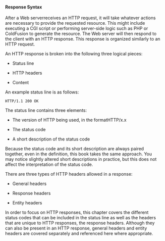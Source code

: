 #### Response Syntax

After a Web serverreceives an HTTP request, it will take whatever actions are necessary to provide the requested resource. This might include executing a CGI script or performing server-side logic such as PHP or ColdFusion to generate the resource. The Web server will then respond to the client with an HTTP response. This response is organized similarly to an HTTP request.

An HTTP response is broken into the following three logical pieces:

* Status line

* HTTP headers

* Content

An example status line is as follows:

```
HTTP/1.1 200 OK 
```

The status line contains three elements:

* The version of HTTP being used, in the formatHTTP/x.x

* The status code

* A short description of the status code

Because the status code and its short description are always paired together, even in the definition, this book takes the same approach. You may notice slightly altered short descriptions in practice, but this does not affect the interpretation of the status code.

There are three types of HTTP headers allowed in a response:

* General headers

* Response headers

* Entity headers

In order to focus on HTTP responses, this chapter covers the different status codes that can be included in the status line as well as the headers that are unique to HTTP responses, the response headers. Although they can also be present in an HTTP response, general headers and entity headers are covered separately and referenced here where appropriate.

[  
](itss://chm/0672324547_)

